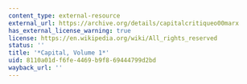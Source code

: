 ```yaml
---
content_type: external-resource
external_url: https://archive.org/details/capitalcritiqueo00marx
has_external_license_warning: true
license: https://en.wikipedia.org/wiki/All_rights_reserved
status: ''
title: '*Capital, Volume 1*'
uid: 8110a01d-f6fe-4469-b9f8-69444799d2bd
wayback_url: ''
---
```

